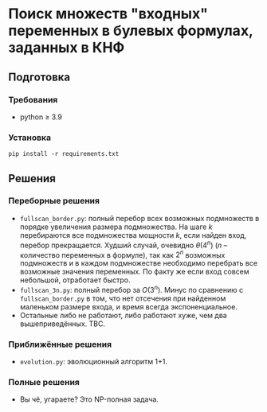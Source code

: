 # Поиск множеств "входных" переменных в булевых формулах, заданных в КНФ

## Подготовка

### Требования

- python $\ge$ 3.9

### Установка

`pip install -r requirements.txt`

## Решения

### Переборные решения

- `fullscan_border.py`: полный перебор всех возможных подмножеств 
в порядке увеличения размера подмножества. На шаге $k$ перебираются все подмножества мощности $k$, 
если найден вход, перебор прекращается. Худший случай, очевидно $\theta(4^n)$ 
($n$ – количество переменных в формуле), так как $2^n$ возможных подмножеств и в каждом подмножестве
необходимо перебрать все возможные значения переменных. По факту же если вход совсем небольшой, отработает быстро.
- `fullscan_3n.py`: полный перебор за $O(3^n)$. Минус по сравнению с `fullscan_border.py` в том, что нет
отсечения при найденном маленьком размере входа, и время всегда экспоненциальное.
- Остальные либо не работают, либо работают хуже, чем два вышеприведённых. TBC.

### Приближённые решения

- `evolution.py`: эволюционный алгоритм 1+1.

### Полные решения

- Вы чё, угараете? Это NP-полная задача.
